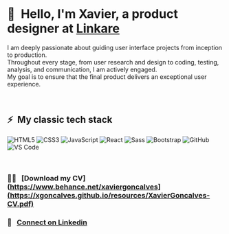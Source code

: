 # 👋 &nbsp;Hello, I'm Xavier, a product designer at [Linkare](https://linkare.com/)

I am deeply passionate about guiding user interface projects from inception to production. <br/> 
Throughout every stage, from user research and design to coding, testing, analysis, and communication, I am actively engaged. <br/> 
My goal is to ensure that the final product delivers an exceptional user experience.

<br/>

## ⚡ &nbsp;My classic tech stack

![HTML5](https://img.shields.io/badge/-HTML5-%23E44D27?style=flat-square&logo=html5&logoColor=ffffff)
![CSS3](https://img.shields.io/badge/-CSS3-%231572B6?style=flat-square&logo=css3)
![JavaScript](https://img.shields.io/badge/-JavaScript-%23F7DF1C?style=flat-square&logo=javascript&logoColor=000000&labelColor=%23F7DF1C&color=%23FFCE5A)
![React](https://img.shields.io/badge/-React-%23282C34?style=flat-square&logo=react)
![Sass](https://img.shields.io/badge/-Sass-%23CC6699?style=flat-square&logo=sass&logoColor=ffffff)
![Bootstrap](https://img.shields.io/badge/-Bootstrap-563D7C?style=flat-square&logo=bootstrap)
![GitHub](https://img.shields.io/badge/-GitHub-181717?style=flat-square&logo=github)
![VS Code](https://img.shields.io/badge/-VSCode-%23007ACC?style=flat-square&logo=visual-studio-code)

<br/>

### 🧑‍🚀 &nbsp; [Download my CV](https://www.behance.net/xaviergoncalves](https://xgoncalves.github.io/resources/XavierGoncalves-CV.pdf)
### 🚀 &nbsp; [Connect on Linkedin](https://www.linkedin.com/in/xavier-goncalves/)
